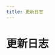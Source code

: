```yaml
---
title: 更新日志
---
```


# 更新日志

<p></p>

<template>
  <a-timeline>
    <a-timeline-item>
      v0.1.1
      <a-tag color="blue">yapi-code</a-tag>
      <p>
        更新内容：<br/>
        &emsp;- <a-tag color="orange">优化</a-tag> 优化webview操作<br/>
		&emsp;- <a-tag color="purple">修复</a-tag> 修复一些问题<br/>
      </p>
    </a-timeline-item>
   <a-timeline-item>
      v0.1.0
      <a-tag color="blue">yapi-code</a-tag>
      <p>
        更新内容：<br/>
        &emsp;- <a-tag color="orange">新增</a-tag> 支持下载 npm 物料包<br/>
		&emsp;- <a-tag color="orange">新增</a-tag> 支持通过可视化更新插件配置项<br/>
      </p>
    </a-timeline-item>
    <a-timeline-item>
      v0.0.19
      <a-tag color="blue">yapi-code</a-tag>
      <p>
        更新内容：<br/>
        &emsp;- <a-tag color="orange">新增</a-tag> 支持快速添加代码片段<br/>
      </p>
    </a-timeline-item>
    <a-timeline-item>
      v0.0.18
      <a-tag color="blue">yapi-code</a-tag>
      <p>
        更新内容：<br/>
        &emsp;- <a-tag color="orange">新增</a-tag> 支持可视化操作<br/>
		&emsp;- <a-tag color="orange">新增</a-tag> 支持物料功能<br/>
      </p>
    </a-timeline-item>
    <a-timeline-item>
      v0.0.17
      <a-tag color="blue">yapi-code</a-tag>
      <p>
        更新内容：<br/>
        &emsp;- <a-tag color="green">优化</a-tag> 改用 `webpack` 打包，减小插件包大小<br/>
      </p>
    </a-timeline-item>
    <a-timeline-item>
      v0.0.16
      <a-tag color="blue">yapi-code</a-tag>
      <p>
        更新内容：<br/>
        &emsp;- <a-tag color="orange">新增</a-tag> 支持直接在 `package.json` 中配置插件选项，优先级比 `settings.json` 高 <br/>
      </p>
    </a-timeline-item>
    <a-timeline-item>
      v0.0.15
      <a-tag color="blue">yapi-code</a-tag>
      <p>
        更新内容：<br/>
		&emsp;- <a-tag color="orange">新增</a-tag> 输出变量 `rawSelectedText`，方便在模板中取到 vs 编辑器中选中的原始文本 <br/>
		&emsp;- <a-tag color="orange">新增</a-tag> 输出变量 `rawClipboardText`，方便在模板中取到系统剪切板中的原始文本 <br/>
        &emsp;- <a-tag color="green">优化</a-tag> 如果通过 vs 编辑器中选中的文本无法解析出 `typeName`，通过 `funcName` 拼凑出 `typeName`，比如 `funcName` 为 `fetch`，则 `typeName` 为 `IFetchResult`<br/>
        &emsp;- <a-tag color="green">优化</a-tag> 编辑器右键菜单插件标题由 `YAPI-CODE->生成代码` 改为 `LOW-CODE->生成代码`<br/>
      </p>
    </a-timeline-item>
    <a-timeline-item>
      v0.0.12
      <a-tag color="blue">yapi-code</a-tag>
      <p>
        更新内容：<br/>
        &emsp;- <a-tag color="orange">新增</a-tag> 添加配置项，支持配置：根据 json key 关键字生成相应 mock 数据 <br/>
        &emsp;- <a-tag color="orange">新增</a-tag> 模板中可从 jsonData 取到 json 数据，jsonKeys 取到 json 数据 key 数组<br/>
        &emsp;- <a-tag color="green">优化</a-tag> 支持复制对象类型变量作为 json 数据，不需要标准 json 格式<br/>
        &emsp;- <a-tag color="green">优化</a-tag> 生成的类型可选字段全部转为必选（替换 ?: 为 :）<br/>
      </p>
    </a-timeline-item>
	<a-timeline-item>
      不知道加了什么😀
    </a-timeline-item>
  </a-timeline>
</template>
